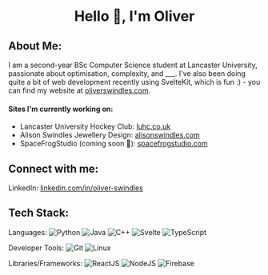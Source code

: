 <h1 align="center">Hello 👋, I'm Oliver</h1>

## About Me:
I am a second-year BSc Computer Science student at Lancaster University, passionate about optimisation, complexity, and ___. I've also been doing quite a bit of web development recently using SvelteKit, which is fun :) \- you can find my website at [oliverswindles.com](https://oliverswindles.com).

#### Sites I'm currently working on:
- Lancaster University Hockey Club: [luhc.co.uk](https://www.luhc.co.uk)
- Alison Swindles Jewellery Design: [alisonswindles.com](https://www.alisonswindles.com)
- SpaceFrogStudio (coming soon 👀): [spacefrogstudio.com](https://spacefrogstudio.com)

## Connect with me:
LinkedIn: [linkedin.com/in/oliver-swindles](https://www.linkedin.com/in/oliver-swindles)

## Tech Stack:
Languages:
![Python](https://img.shields.io/badge/python-3670A0?style=for-the-badge&logo=python&logoColor=ffdd54)
![Java](https://img.shields.io/badge/Java-ED8B00?style=for-the-badge&logo=openjdk&logoColor=white) 
![C++](https://img.shields.io/badge/-C++-blue?style=for-the-badge&logo=cplusplus)
![Svelte](https://img.shields.io/badge/Svelte-4A4A55?style=for-the-badge&logo=svelte)
![TypeScript](https://shields.io/badge/TypeScript-3178C6?style=for-the-badge&logo=TypeScript&logoColor=FFF)

Developer Tools:
![Git](https://img.shields.io/badge/git-%23F05033.svg?style=for-the-badge&logo=git&logoColor=white)
![Linux](https://img.shields.io/badge/Linux-FCC624?style=for-the-badge&logo=linux&logoColor=black)

Libraries/Frameworks:
![ReactJS](https://img.shields.io/badge/react-%2320232a.svg?style=for-the-badge&logo=react&logoColor=%2361DAFB)
![NodeJS](https://img.shields.io/badge/node.js-6DA55F?style=for-the-badge&logo=node.js&logoColor=white)
![Firebase](https://img.shields.io/badge/firebase-ffca28?style=for-the-badge&logo=firebase&logoColor=black)

